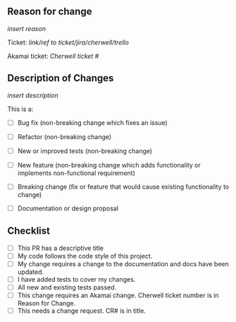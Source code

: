## Reason for change

_insert reason_

Ticket: _link/ref to ticket/jira/cherwell/trello_

Akamai ticket: _Cherwell ticket #_

## Description of Changes

_insert description_

This is a:

- [ ] Bug fix (non-breaking change which fixes an issue)
- [ ] Refactor (non-breaking change)
- [ ] New or improved tests (non-breaking change)
- [ ] New feature (non-breaking change which adds functionality or implements non-functional requirement)
- [ ] Breaking change (fix or feature that would cause existing functionality to change)
- [ ] Documentation or design proposal


## Checklist

- [ ] This PR has a descriptive title
- [ ] My code follows the code style of this project.
- [ ] My change requires a change to the documentation and docs have been updated.
- [ ] I have added tests to cover my changes.
- [ ] All new and existing tests passed.
- [ ] This change requires an Akamai change.  Cherwell ticket number is in Reason for Change.
- [ ] This needs a change request.  CR# is in title.
